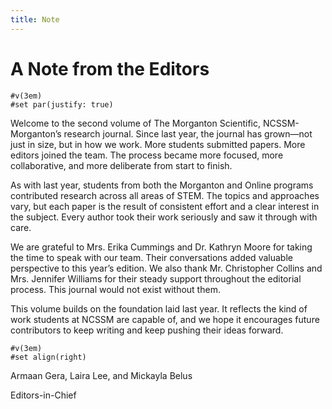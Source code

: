 ```yaml
---
title: Note
---
```


# A Note from the Editors

```{raw:typst}
#v(3em)
#set par(justify: true)
```

Welcome to the second volume of The Morganton Scientific, NCSSM-Morganton’s research journal. Since last year, the journal has grown—not just in size, but in how we work. More students submitted papers. More editors joined the team. The process became more focused, more collaborative, and more deliberate from start to finish.

As with last year, students from both the Morganton and Online programs contributed research across all areas of STEM. The topics and approaches vary, but each paper is the result of consistent effort and a clear interest in the subject. Every author took their work seriously and saw it through with care.

We are grateful to Mrs. Erika Cummings and Dr. Kathryn Moore for taking the time to speak with our team. Their conversations added valuable perspective to this year’s edition. We also thank Mr. Christopher Collins and Mrs. Jennifer Williams for their steady support throughout the editorial process. This journal would not exist without them.

This volume builds on the foundation laid last year. It reflects the kind of work students at NCSSM are capable of, and we hope it encourages future contributors to keep writing and keep pushing their ideas forward.

```{raw:typst}
#v(3em)
#set align(right)
```

Armaan Gera, Laira Lee, and Mickayla Belus

Editors-in-Chief





